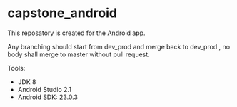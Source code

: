 # capstone_android

This reposatory is created for the Android app.

Any branching should start from dev_prod and merge back to dev_prod , no body shall merge to master without pull request.

Tools:
- JDK 8
- Android Studio 2.1
- Android SDK: 23.0.3

